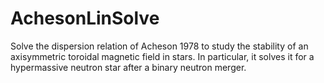 # AchesonLinSolve
Solve the dispersion relation of Acheson 1978 to study the stability of an axisymmetric toroidal magnetic field in stars. In particular, it solves it for a hypermassive neutron star after a binary neutron merger. 
